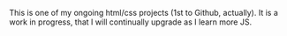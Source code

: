 
This is one of my ongoing html/css projects (1st to Github, actually).
It is a work in progress, that I will continually upgrade as I learn more JS.